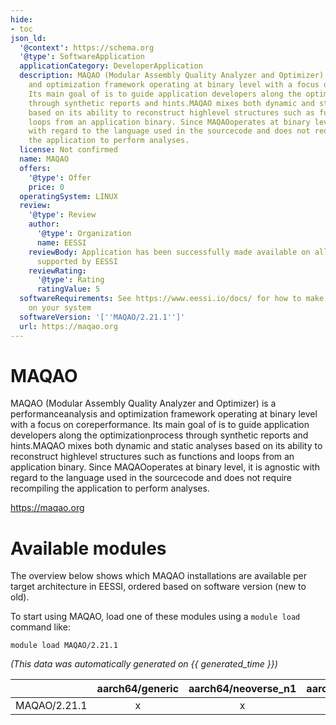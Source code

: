 ```yaml
---
hide:
- toc
json_ld:
  '@context': https://schema.org
  '@type': SoftwareApplication
  applicationCategory: DeveloperApplication
  description: MAQAO (Modular Assembly Quality Analyzer and Optimizer) is a performanceanalysis
    and optimization framework operating at binary level with a focus on coreperformance.
    Its main goal of is to guide application developers along the optimizationprocess
    through synthetic reports and hints.MAQAO mixes both dynamic and static analyses
    based on its ability to reconstruct highlevel structures such as functions and
    loops from an application binary. Since MAQAOoperates at binary level, it is agnostic
    with regard to the language used in the sourcecode and does not require recompiling
    the application to perform analyses.
  license: Not confirmed
  name: MAQAO
  offers:
    '@type': Offer
    price: 0
  operatingSystem: LINUX
  review:
    '@type': Review
    author:
      '@type': Organization
      name: EESSI
    reviewBody: Application has been successfully made available on all architectures
      supported by EESSI
    reviewRating:
      '@type': Rating
      ratingValue: 5
  softwareRequirements: See https://www.eessi.io/docs/ for how to make EESSI available
    on your system
  softwareVersion: '[''MAQAO/2.21.1'']'
  url: https://maqao.org
---
```


MAQAO
=====


MAQAO (Modular Assembly Quality Analyzer and Optimizer) is a performanceanalysis and optimization framework operating at binary level with a focus on coreperformance. Its main goal of is to guide application developers along the optimizationprocess through synthetic reports and hints.MAQAO mixes both dynamic and static analyses based on its ability to reconstruct highlevel structures such as functions and loops from an application binary. Since MAQAOoperates at binary level, it is agnostic with regard to the language used in the sourcecode and does not require recompiling the application to perform analyses.

https://maqao.org
# Available modules


The overview below shows which MAQAO installations are available per target architecture in EESSI, ordered based on software version (new to old).

To start using MAQAO, load one of these modules using a `module load` command like:

```shell
module load MAQAO/2.21.1
```

*(This data was automatically generated on {{ generated_time }})*  

| |aarch64/generic|aarch64/neoverse_n1|aarch64/neoverse_v1|aarch64/nvidia/grace|x86_64/generic|x86_64/amd/zen2|x86_64/amd/zen3|x86_64/amd/zen4|x86_64/intel/cascadelake|x86_64/intel/haswell|x86_64/intel/icelake|x86_64/intel/sapphirerapids|x86_64/intel/skylake_avx512|
| :---: | :---: | :---: | :---: | :---: | :---: | :---: | :---: | :---: | :---: | :---: | :---: | :---: | :---: |
|MAQAO/2.21.1|x|x|x|x|x|x|x|x|x|x|x|x|x|
